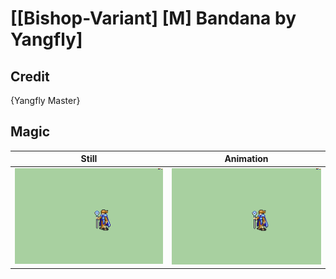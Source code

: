# [\[Bishop-Variant\] \[M\] Bandana by Yangfly]

## Credit

{Yangfly Master}
	
## Magic

| Still | Animation |
| :---: | :-------: |
| ![Magic still](./Magic_000.png) | ![Magic animation](./Magic.gif) |
